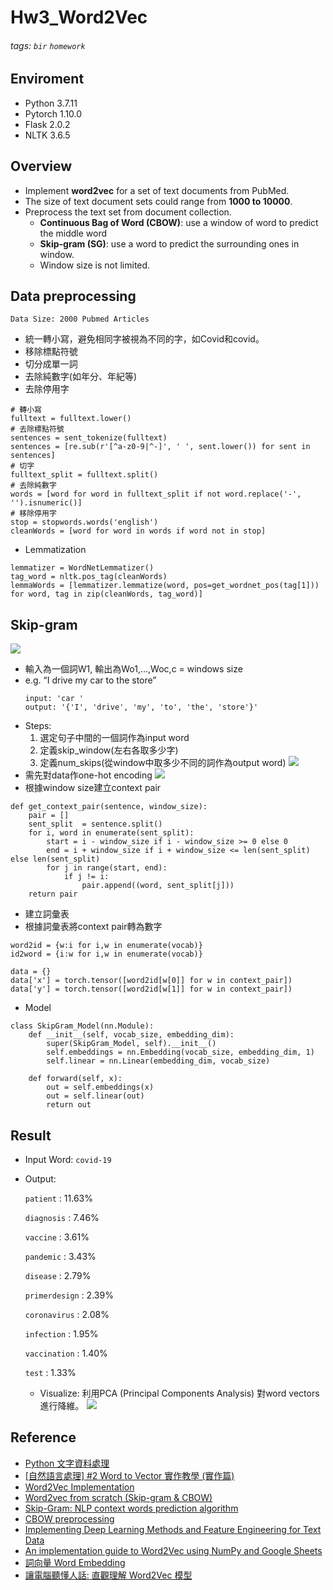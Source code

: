 # Hw3_Word2Vec
###### tags: `bir` `homework`
## Enviroment
* Python 3.7.11
* Pytorch 1.10.0
* Flask 2.0.2
* NLTK 3.6.5

## Overview
* Implement **word2vec** for a set of text documents from PubMed.
* The size of text document sets could range from **1000 to 10000**.
* Preprocess the text set from document collection.
    * **Continuous Bag of Word (CBOW)**: use a window of word to predict the middle word
    * **Skip-gram (SG)**: use a word to predict the surrounding ones in window.
    * Window size is not limited.
## Data preprocessing
`Data Size: 2000 Pubmed Articles`
* 統一轉小寫，避免相同字被視為不同的字，如Covid和covid。
* 移除標點符號
* 切分成單一詞
* 去除純數字(如年分、年紀等)
* 去除停用字
```python=
# 轉小寫
fulltext = fulltext.lower()
# 去除標點符號
sentences = sent_tokenize(fulltext)
sentences = [re.sub(r'[^a-z0-9|^-]', ' ', sent.lower()) for sent in sentences]
# 切字
fulltext_split = fulltext.split()
# 去除純數字
words = [word for word in fulltext_split if not word.replace('-', '').isnumeric()]
# 移除停用字
stop = stopwords.words('english')
cleanWords = [word for word in words if word not in stop]
```
* Lemmatization
```python=
lemmatizer = WordNetLemmatizer()
tag_word = nltk.pos_tag(cleanWords)
lemmaWords = [lemmatizer.lemmatize(word, pos=get_wordnet_pos(tag[1])) for word, tag in zip(cleanWords, tag_word)]
```
## Skip-gram
![](https://i.imgur.com/ERf66Ut.png)
* 輸入為一個詞W1, 輸出為Wo1,...,Woc,c = windows size
* e.g. “I drive my car to the store”
    ```
    input: 'car ' 
    output: '{'I', 'drive', 'my', 'to', 'the', 'store'}'
    ```
* Steps:
    1. 選定句子中間的一個詞作為input word
    2. 定義skip_window(左右各取多少字)
    3. 定義num_skips(從window中取多少不同的詞作為output word)
![](https://i.imgur.com/3jjAYEX.jpg)
* 需先對data作one-hot encoding
![](https://i.imgur.com/wFKaBek.jpg)
* 根據window size建立context pair
```python=
def get_context_pair(sentence, window_size):
    pair = []
    sent_split  = sentence.split()
    for i, word in enumerate(sent_split):
        start = i - window_size if i - window_size >= 0 else 0
        end = i + window_size if i + window_size <= len(sent_split) else len(sent_split)
        for j in range(start, end):
            if j != i:
                pair.append((word, sent_split[j]))
    return pair
```
* 建立詞彙表
* 根據詞彙表將context pair轉為數字
```python=
word2id = {w:i for i,w in enumerate(vocab)}
id2word = {i:w for i,w in enumerate(vocab)}

data = {}
data['x'] = torch.tensor([word2id[w[0]] for w in context_pair])
data['y'] = torch.tensor([word2id[w[1]] for w in context_pair])
```
* Model
``` python=
class SkipGram_Model(nn.Module):
    def __init__(self, vocab_size, embedding_dim):
        super(SkipGram_Model, self).__init__()
        self.embeddings = nn.Embedding(vocab_size, embedding_dim, 1)
        self.linear = nn.Linear(embedding_dim, vocab_size)

    def forward(self, x):
        out = self.embeddings(x)
        out = self.linear(out)
        return out
```
## Result
* Input Word: `covid-19`
* Output: 

    `patient` : 11.63%

    `diagnosis` : 7.46%

    `vaccine` : 3.61%

    `pandemic` : 3.43%

    `disease` : 2.79%

    `primerdesign` : 2.39%

    `coronavirus` : 2.08%

    `infection` : 1.95%

    `vaccination` : 1.40%

    `test` : 1.33%
    * Visualize: 利用PCA (Principal Components Analysis) 對word vectors進行降維。
        ![](https://i.imgur.com/ZoqZNgC.png)
## Reference
* [Python 文字資料處理](https://www.itread01.com/content/1548704733.html)
* [[自然語言處理] #2 Word to Vector 實作教學 (實作篇)](https://medium.com/royes-researchcraft/%E8%87%AA%E7%84%B6%E8%AA%9E%E8%A8%80%E8%99%95%E7%90%86-2-word-to-vector-%E5%AF%A6%E4%BD%9C%E6%95%99%E5%AD%B8-%E5%AF%A6%E4%BD%9C%E7%AF%87-e2c1be2346fc)
* [Word2Vec Implementation](https://towardsdatascience.com/a-word2vec-implementation-using-numpy-and-python-d256cf0e5f28)
* [Word2vec from scratch (Skip-gram & CBOW)](https://medium.com/@pocheng0118/word2vec-from-scratch-skip-gram-cbow-98fd17385945)
* [Skip-Gram: NLP context words prediction algorithm](https://towardsdatascience.com/skip-gram-nlp-context-words-prediction-algorithm-5bbf34f84e0c)
* [CBOW preprocessing](https://www.kaggle.com/jarfo1/cbow-preprocessing)
* [ Implementing Deep Learning Methods and Feature Engineering for Text Data](https://www.kdnuggets.com/2018/04/implementing-deep-learning-methods-feature-engineering-text-data-cbow.html)
* [An implementation guide to Word2Vec using NumPy and Google Sheets](https://towardsdatascience.com/an-implementation-guide-to-word2vec-using-numpy-and-google-sheets-13445eebd281)
* [詞向量 Word Embedding](https://blog.maxkit.com.tw/2020/08/word-embedding.html)
* [讓電腦聽懂人話: 直觀理解 Word2Vec 模型](https://medium.com/@tengyuanchang/%E8%AE%93%E9%9B%BB%E8%85%A6%E8%81%BD%E6%87%82%E4%BA%BA%E8%A9%B1-%E7%90%86%E8%A7%A3-nlp-%E9%87%8D%E8%A6%81%E6%8A%80%E8%A1%93-word2vec-%E7%9A%84-skip-gram-%E6%A8%A1%E5%9E%8B-73d0239ad698)